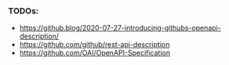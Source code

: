 
### TODOs:

 * https://github.blog/2020-07-27-introducing-githubs-openapi-description/
 * https://github.com/github/rest-api-description
 * https://github.com/OAI/OpenAPI-Specification
